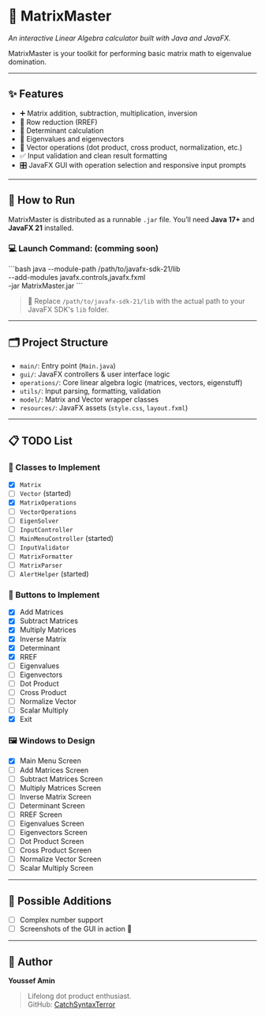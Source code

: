 # 🧮 MatrixMaster

*An interactive Linear Algebra calculator built with Java and JavaFX.*

MatrixMaster is your toolkit for performing basic matrix math to eigenvalue domination.

---

## ✨ Features

- ➕ Matrix addition, subtraction, multiplication, inversion  
- 🔽 Row reduction (RREF)  
- 🧠 Determinant calculation  
- 🧬 Eigenvalues and eigenvectors  
- 🧭 Vector operations (dot product, cross product, normalization, etc.)  
- ✅ Input validation and clean result formatting  
- 🎛️ JavaFX GUI with operation selection and responsive input prompts

---

## 🚀 How to Run

MatrixMaster is distributed as a runnable `.jar` file. You’ll need **Java 17+** and **JavaFX 21** installed.

### 💻 Launch Command: (comming soon)

\`\`\`bash
java --module-path /path/to/javafx-sdk-21/lib \
     --add-modules javafx.controls,javafx.fxml \
     -jar MatrixMaster.jar
\`\`\`

> 🔧 Replace `/path/to/javafx-sdk-21/lib` with the actual path to your JavaFX SDK's `lib` folder.

---

## 🗂️ Project Structure

- `main/`: Entry point (`Main.java`)  
- `gui/`: JavaFX controllers & user interface logic  
- `operations/`: Core linear algebra logic (matrices, vectors, eigenstuff)  
- `utils/`: Input parsing, formatting, validation  
- `model/`: Matrix and Vector wrapper classes  
- `resources/`: JavaFX assets (`style.css`, `layout.fxml`)

---

## 📋 TODO List

### 🔨 Classes to Implement

- [x] `Matrix`  
- [ ] `Vector` (started)  
- [x] `MatrixOperations`  
- [ ] `VectorOperations`  
- [ ] `EigenSolver`  
- [ ] `InputController`  
- [ ] `MainMenuController` (started)  
- [ ] `InputValidator`  
- [ ] `MatrixFormatter`  
- [ ] `MatrixParser`  
- [ ] `AlertHelper` (started)

### 🧮 Buttons to Implement

- [x] Add Matrices  
- [x] Subtract Matrices  
- [x] Multiply Matrices  
- [x] Inverse Matrix  
- [x] Determinant  
- [x] RREF  
- [ ] Eigenvalues  
- [ ] Eigenvectors  
- [ ] Dot Product  
- [ ] Cross Product  
- [ ] Normalize Vector  
- [ ] Scalar Multiply  
- [x] Exit

### 🖼️ Windows to Design

- [x] Main Menu Screen  
- [ ] Add Matrices Screen  
- [ ] Subtract Matrices Screen  
- [ ] Multiply Matrices Screen  
- [ ] Inverse Matrix Screen  
- [ ] Determinant Screen  
- [ ] RREF Screen  
- [ ] Eigenvalues Screen  
- [ ] Eigenvectors Screen  
- [ ] Dot Product Screen  
- [ ] Cross Product Screen  
- [ ] Normalize Vector Screen  
- [ ] Scalar Multiply Screen

---

## 🌱 Possible Additions

- [ ] Complex number support  
- [ ] Screenshots of the GUI in action 📸

---

## 👤 Author

**Youssef Amin**  
> Lifelong dot product enthusiast.  
> GitHub: [CatchSyntaxTerror](https://github.com/CatchSyntaxTerror)

